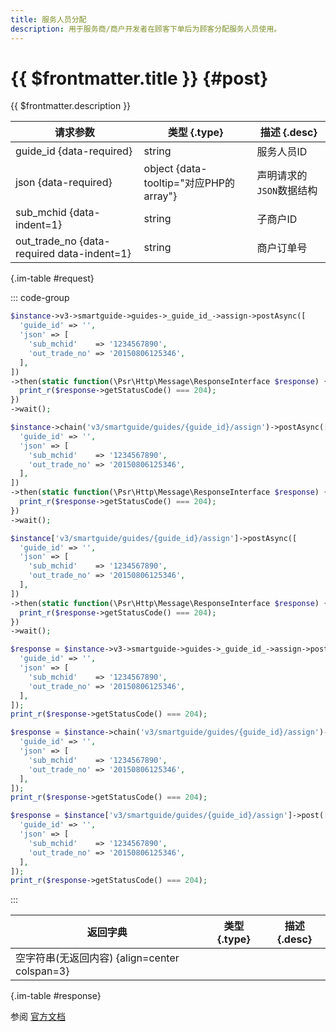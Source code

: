 ```yaml
---
title: 服务人员分配
description: 用于服务商/商户开发者在顾客下单后为顾客分配服务人员使用。
---
```


# {{ $frontmatter.title }} {#post}

{{ $frontmatter.description }}

| 请求参数 | 类型 {.type} | 描述 {.desc}
| --- | --- | ---
| guide_id {data-required} | string | 服务人员ID
| json {data-required} | object {data-tooltip="对应PHP的array"} | 声明请求的`JSON`数据结构
| sub_mchid {data-indent=1} | string | 子商户ID
| out_trade_no {data-required data-indent=1} | string | 商户订单号

{.im-table #request}

::: code-group

```php [异步纯链式]
$instance->v3->smartguide->guides->_guide_id_->assign->postAsync([
  'guide_id' => '',
  'json' => [
    'sub_mchid'    => '1234567890',
    'out_trade_no' => '20150806125346',
  ],
])
->then(static function(\Psr\Http\Message\ResponseInterface $response) {
  print_r($response->getStatusCode() === 204);
})
->wait();
```

```php [异步声明式]
$instance->chain('v3/smartguide/guides/{guide_id}/assign')->postAsync([
  'guide_id' => '',
  'json' => [
    'sub_mchid'    => '1234567890',
    'out_trade_no' => '20150806125346',
  ],
])
->then(static function(\Psr\Http\Message\ResponseInterface $response) {
  print_r($response->getStatusCode() === 204);
})
->wait();
```

```php [异步属性式]
$instance['v3/smartguide/guides/{guide_id}/assign']->postAsync([
  'guide_id' => '',
  'json' => [
    'sub_mchid'    => '1234567890',
    'out_trade_no' => '20150806125346',
  ],
])
->then(static function(\Psr\Http\Message\ResponseInterface $response) {
  print_r($response->getStatusCode() === 204);
})
->wait();
```

```php [同步纯链式]
$response = $instance->v3->smartguide->guides->_guide_id_->assign->post([
  'guide_id' => '',
  'json' => [
    'sub_mchid'    => '1234567890',
    'out_trade_no' => '20150806125346',
  ],
]);
print_r($response->getStatusCode() === 204);
```

```php [同步声明式]
$response = $instance->chain('v3/smartguide/guides/{guide_id}/assign')->post([
  'guide_id' => '',
  'json' => [
    'sub_mchid'    => '1234567890',
    'out_trade_no' => '20150806125346',
  ],
]);
print_r($response->getStatusCode() === 204);
```

```php [同步属性式]
$response = $instance['v3/smartguide/guides/{guide_id}/assign']->post([
  'guide_id' => '',
  'json' => [
    'sub_mchid'    => '1234567890',
    'out_trade_no' => '20150806125346',
  ],
]);
print_r($response->getStatusCode() === 204);
```

:::

| 返回字典 | 类型 {.type} | 描述 {.desc}
| --- | --- | ---
| 空字符串(无返回内容) {align=center colspan=3}

{.im-table #response}

参阅 [官方文档](https://pay.weixin.qq.com/wiki/doc/apiv3/wxpay/smartguide/chapter3_2.shtml)
